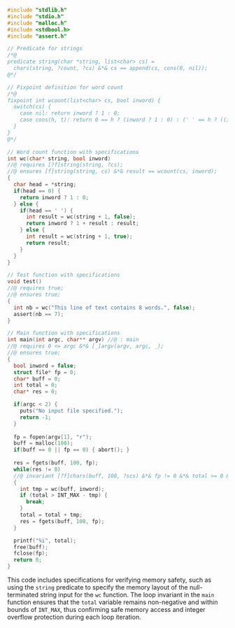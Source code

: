 ```c
#include "stdlib.h"
#include "stdio.h"
#include "malloc.h"
#include <stdbool.h>
#include "assert.h"

// Predicate for strings
/*@ 
predicate string(char *string, list<char> cs) = 
  chars(string, ?count, ?cs) &*& cs == append(cs, cons(0, nil));
@*/

// Fixpoint definition for word count
/*@
fixpoint int wcount(list<char> cs, bool inword) {
  switch(cs) {
    case nil: return inword ? 1 : 0;
    case cons(h, t): return 0 == h ? (inword ? 1 : 0) : (' ' == h ? ((inword ? 1 : 0) + wcount(t, false)) : wcount(t, true));
  }
}
@*/

// Word count function with specifications
int wc(char* string, bool inword)
//@ requires [?f]string(string, ?cs);
//@ ensures [f]string(string, cs) &*& result == wcount(cs, inword);
{
  char head = *string;
  if(head == 0) {
    return inword ? 1 : 0;
  } else {
    if(head == ' ') {
      int result = wc(string + 1, false);
      return inword ? 1 + result : result;
    } else {
      int result = wc(string + 1, true);
      return result;
    }
  }
}

// Test function with specifications
void test()
//@ requires true;
//@ ensures true;
{
  int nb = wc("This line of text contains 8 words.", false);
  assert(nb == 7);
}

// Main function with specifications
int main(int argc, char** argv) //@ : main
//@ requires 0 <= argc &*& [_]argv(argv, argc, _);
//@ ensures true;
{
  bool inword = false; 
  struct file* fp = 0; 
  char* buff = 0; 
  int total = 0; 
  char* res = 0;

  if(argc < 2) { 
    puts("No input file specified."); 
    return -1; 
  }
  
  fp = fopen(argv[1], "r");
  buff = malloc(100);
  if(buff == 0 || fp == 0) { abort(); }
  
  res = fgets(buff, 100, fp);
  while(res != 0)
  //@ invariant [?f]chars(buff, 100, ?scs) &*& fp != 0 &*& total >= 0 &*& total <= INT_MAX;
  {
    int tmp = wc(buff, inword);
    if (total > INT_MAX - tmp) {
      break;
    }
    total = total + tmp;
    res = fgets(buff, 100, fp);
  }

  printf("%i", total);
  free(buff);
  fclose(fp);
  return 0;
}
```

This code includes specifications for verifying memory safety, such as using the `string` predicate to specify the memory layout of the null-terminated string input for the `wc` function. The loop invariant in the `main` function ensures that the `total` variable remains non-negative and within bounds of `INT_MAX`, thus confirming safe memory access and integer overflow protection during each loop iteration.
